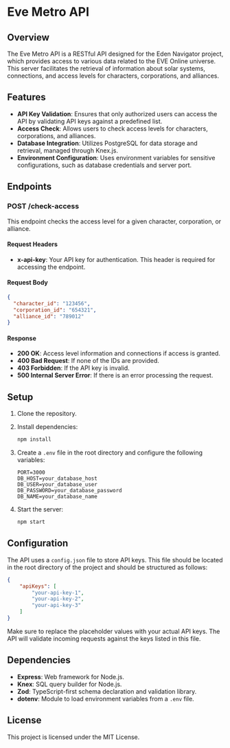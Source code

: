 # Eve Metro API

## Overview

The Eve Metro API is a RESTful API designed for the Eden Navigator project, which provides access to various data related to the EVE Online universe. This server facilitates the retrieval of information about solar systems, connections, and access levels for characters, corporations, and alliances.

## Features

- **API Key Validation**: Ensures that only authorized users can access the API by validating API keys against a predefined list.
- **Access Check**: Allows users to check access levels for characters, corporations, and alliances.
- **Database Integration**: Utilizes PostgreSQL for data storage and retrieval, managed through Knex.js.
- **Environment Configuration**: Uses environment variables for sensitive configurations, such as database credentials and server port.

## Endpoints

### POST /check-access

This endpoint checks the access level for a given character, corporation, or alliance.

#### Request Headers

- **x-api-key**: Your API key for authentication. This header is required for accessing the endpoint.

#### Request Body

```json
{
  "character_id": "123456",
  "corporation_id": "654321",
  "alliance_id": "789012"
}
```

#### Response

- **200 OK**: Access level information and connections if access is granted.
- **400 Bad Request**: If none of the IDs are provided.
- **403 Forbidden**: If the API key is invalid.
- **500 Internal Server Error**: If there is an error processing the request.

## Setup

1. Clone the repository.
2. Install dependencies:

   ```bash
   npm install
   ```

3. Create a `.env` file in the root directory and configure the following variables:

   ```plaintext
   PORT=3000
   DB_HOST=your_database_host
   DB_USER=your_database_user
   DB_PASSWORD=your_database_password
   DB_NAME=your_database_name
   ```

4. Start the server:

   ```bash
   npm start
   ```

## Configuration

The API uses a `config.json` file to store API keys. This file should be located in the root directory of the project and should be structured as follows:

```json
{
    "apiKeys": [
        "your-api-key-1",
        "your-api-key-2",
        "your-api-key-3"
    ]
}
```

Make sure to replace the placeholder values with your actual API keys. The API will validate incoming requests against the keys listed in this file.

## Dependencies

- **Express**: Web framework for Node.js.
- **Knex**: SQL query builder for Node.js.
- **Zod**: TypeScript-first schema declaration and validation library.
- **dotenv**: Module to load environment variables from a `.env` file.

## License

This project is licensed under the MIT License.
